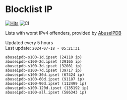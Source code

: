 # Blocklist IP

[![Hits](https://hits.seeyoufarm.com/api/count/incr/badge.svg?url=https%3A%2F%2Fgithub.com%2Fborestad%2Fblocklist-ip%2F&count_bg=%2379C83D&title_bg=%23555555&icon=&icon_color=%23E7E7E7&title=hits&edge_flat=false)](https://hits.seeyoufarm.com)  ![CI](https://img.shields.io/github/workflow/status/borestad/blocklist-ip/CI?style=flat-square)

Lists with worst IPv4 offenders, provided by [AbuseIPDB](https://www.abuseipdb.com/)

<!-- FOOTER-PLACEHOLDER -->
Updated every 5 hours<br>
Last update: `2024-07-18 - 05:21:31`
```
abuseipdb-s100-1d.ipset (24110 ip)
abuseipdb-s100-2d.ipset (29165 ip)
abuseipdb-s100-3d.ipset (32081 ip)
abuseipdb-s100-7d.ipset (39717 ip)
abuseipdb-s100-30d.ipset (67424 ip)
abuseipdb-s100-60d.ipset (91187 ip)
abuseipdb-s100-90d.ipset (112499 ip)
abuseipdb-s100-120d.ipset (135192 ip)
abuseipdb-s100-all.ipset (586343 ip)
```
